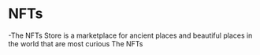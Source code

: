 # NFTs

&#x20;\-The NFTs Store is a marketplace for ancient places and beautiful places in the world that are most curious The NFTs

&#x20;
